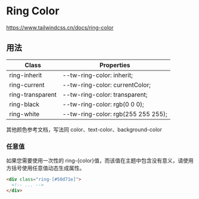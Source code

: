 # Ring Color

<https://www.tailwindcss.cn/docs/ring-color>

## 用法

| Class            | Properties                         |
| ---------------- | ---------------------------------- |
| ring-inherit     | --tw-ring-color: inherit;          |
| ring-current     | --tw-ring-color: currentColor;     |
| ring-transparent | --tw-ring-color: transparent;      |
| ring-black       | --tw-ring-color: rgb(0 0 0);       |
| ring-white       | --tw-ring-color: rgb(255 255 255); |

其他颜色参考文档，写法同 color、text-color、background-color

### 任意值

如果您需要使用一次性的 ring-{color}值，而该值在主题中包含没有意义，请使用方括号使用任意值动态生成属性。

```html
<div class="ring-[#50d71e]">
  <!-- ... -->
</div>
```
